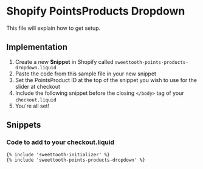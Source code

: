 # Shopify PointsProducts Dropdown

This file will explain how to get setup.

## Implementation

1. Create a new **Snippet** in Shopify called `sweettooth-points-products-dropdown.liquid`
2. Paste the code from this sample file in your new snippet
3. Set the PointsProduct ID at the top of the snippet you wish to use for the slider at checkout
4. Include the following snippet before the closing `</body>` tag of your `checkout.liquid`
5. You're all set!

## Snippets

### Code to add to your checkout.liquid

```liquid
{% include 'sweettooth-initializer' %}
{% include 'sweettooth-points-products-dropdown' %}
```
